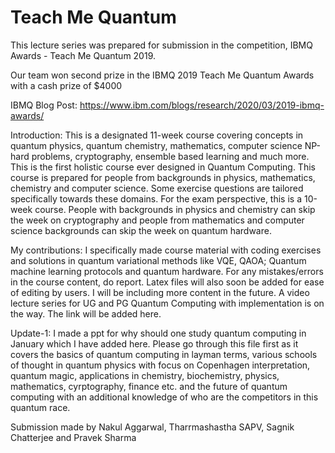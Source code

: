 # Teach Me Quantum
This lecture series was prepared for submission in the competition, IBMQ Awards - Teach Me Quantum 2019.

Our team won second prize in the IBMQ 2019 Teach Me Quantum Awards with a cash prize of $4000

IBMQ Blog Post: https://www.ibm.com/blogs/research/2020/03/2019-ibmq-awards/

Introduction:
This is a designated 11-week course covering concepts in quantum physics, quantum chemistry, mathematics, computer science NP-hard problems, 
cryptography, ensemble based learning and much more. This is the first holistic course ever designed in Quantum Computing. 
This course is prepared for people from backgrounds in physics, mathematics, chemistry and computer science. 
Some exercise questions are tailored specifically towards these domains. For the exam perspective, this is a 10-week course. 
People with backgrounds in physics and chemistry can skip the week on cryptography and people from mathematics and computer science backgrounds 
can skip the week on quantum hardware.    

My contributions: I specifically made course material with coding exercises and solutions in quantum variational methods like VQE, QAOA; Quantum machine learning protocols and quantum hardware. For any mistakes/errors in the course content, do report. Latex files will also soon be added for ease of editing by users. I will be including more content in the future. A video lecture series for UG and PG Quantum Computing with implementation is on the way. The link will be added here. 

Update-1: I made a ppt for why should one study quantum computing in January which I have added here. Please go through this file first as it covers the basics of quantum computing in layman terms, various schools of thought in quantum physics with focus on Copenhagen interpretation, quantum magic, applications in chemistry, biochemistry, physics, mathematics, cyrptography, finance etc. and the future of quantum computing with an additional knowledge of who are the competitors in this quantum race. 


Submission made by Nakul Aggarwal, Tharrmashastha SAPV, Sagnik Chatterjee and Pravek Sharma
